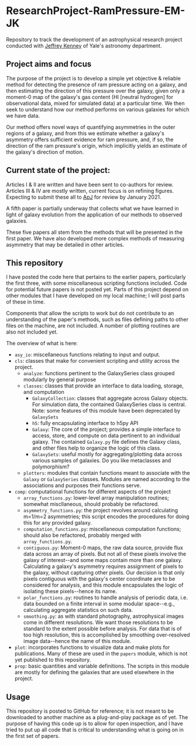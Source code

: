 # ResearchProject-RamPressure-EM-JK
Repository to track the development of an astrophysical research project conducted with [Jeffrey Kenney](http://www.astro.yale.edu/kenney/pages/index.html) of Yale's astronomy department.

## Project aims and focus
The purpose of the project is to develop a simple yet objective & reliable method for detecting the presence of ram pressure acting on a galaxy, and then estimating the direction of this pressure over the galaxy, given only a moment-0 map of the galaxy's gas content (HI [neutral hydrogen] for observational data, mixed for simulated data) at a particular time. We then seek to understand how our method performs on various galaxies for which we have data.

Our method offers novel ways of quantifying asymmetries in the outer regions of a galaxy, and from this we estimate whether a galaxy's asymmetry offers sufficient evidence for ram pressure, and, if so, the direction of the ram pressure's origin, which implicitly yields an estimate of the galaxy's direction of motion.

## Current state of the project:
Articles I & II are written and have been sent to co-authors for review. Articles III & IV are mostly written, current focus is on refining figures. Expecting to submit these all to [ApJ](https://iopscience.iop.org/journal/0004-637X) for review by January 2021.

A fifth paper is partially underway that collects what we have learned in light of galaxy evolution from the application of our methods to observed galaxies.

These five papers all stem from the methods that will be presented in the first paper. We have also developed more complex methods of measuring asymmetry that may be detailed in other articles.

## This repository
I have posted the code here that pertains to the earlier papers, particularly the first three, with some miscellaneous scripting functions included. Code for potential future papers is not posted yet. Parts of this project depend on other modules that I have developed on my local machine; I will post parts of these in time.

Components that allow the scripts to work but do not contribute to an understanding of the paper's methods, such as files defining paths to other files on the machine, are not included. A number of plotting routines are also not included yet.

The overview of what is here:
* `asy_io`: miscellaneous functions relating to input and output.
* `cls`: classes that make for convenient scripting and utility across the project.
    - `analyze`: functions pertinent to the GalaxySeries class grouped modularly by general purpose
    - `classes`: classes that provide an interface to data loading, storage, and computation
        + `GalaxyCollection`: classes that aggregate across Galaxy objects. For simulation data, the contained GalaxySeries class is central. Note: some features of this module have been deprecated by `GalaxySets`
        + `h5`: fully encapsulating interface to h5py API
        + `Galaxy`: The core of the project; provides a simple interface to access, store, and compute on data pertinent to an individual galaxy. The contained `Galaxy.py` file defines the Galaxy class, and other files help to organize the logic of this class.
        + `GalaxySets`: useful mostly for aggregating/plotting data across various samples of galaxies. Do you like metaclasses and polymorphism?
    - `plotters`: modules that contain functions meant to associate with the `Galaxy` or `GalaxySeries` classes. Modules are named according to the associations and purposes their functions serve.
* `comp`: computational functions for different aspects of the project
    - `array_functions.py`: lower-level array manipulation routines; somewhat miscllaneous, should probably be refactored.
    - `asymmetry_functions.py`: the project revolves around calculating m=1/m=2 asymmetries; this script encodes the procedures for doing this for any provided galaxy.
    - `computation_functions.py`: miscellaneous computation functions; should also be refactored, probably merged with `array_functions.py`.
    - `contiguous.py`: Moment-0 maps, the raw data source, provide flux data across an array of pixels. But not all of these pixels involve the galaxy of interest--and some maps contain more than one galaxy. Calculating a galaxy's asymmetry requires assignment of pixels to the galaxy, without capturing other pixels. Our decision is that only pixels contiguous with the galaxy's center coordinate are to be considered for analysis, and this module encapsulates the logic of isolating these pixels--hence its name.
    - `polar_functions.py`: routines to handle analysis of periodic data, i.e. data bounded on a finite interval in some modular space--e.g., calculating aggregate statistics on such data.
    - `smoothing.py`: as with standard photography, astrophysical images come in different resolutions. We want those resolutions to be standard to the extent possible before analysis. For data that is of too high resolution, this is accomplished by smoothing over-resolved image data--hence the name of this module.
* `plot`: incorporates functions to visualize data and make plots for publications. Many of these are used in the `papers` module, which is not yet published to this repository.
* `prop`: basic quantities and variable definitions. The scripts in this module are mostly for defining the galaxies that are used elsewhere in the project.

## Usage
This repository is posted to GitHub for reference; it is not meant to be downloaded to another machine as a plug-and-play package as of yet. The purpose of having this code up is to allow for open inspection, and I have tried to put up all code that is critical to understanding what is going on in the first set of papers.